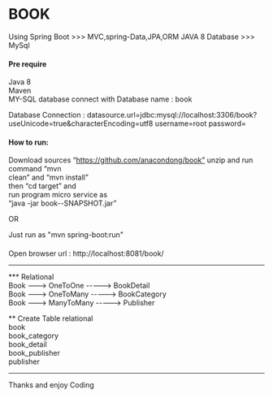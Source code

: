 # BOOK 

Using Spring Boot >>> MVC,spring-Data,JPA,ORM
JAVA 8
Database >>> MySql

#### Pre require <br/>
Java 8<br/>
Maven<br/>
MY-SQL database connect with Database name : book<br/>

Database Connection :
datasource.url=jdbc:mysql://localhost:3306/book?useUnicode=true&characterEncoding=utf8
username=root
password=
####

#### How to run: 
Download sources “https://github.com/anacondong/book” unzip and 
run command  “mvn <br/>
clean” and “mvn install” <br/>
then “cd target” and  <br/>
run program micro service as <br/>
“java -jar book--SNAPSHOT.jar”<br/>

OR

Just run as "mvn spring-boot:run"<br/>

####


Open browser url : http://localhost:8081/book/

*****************************************************
*** Relational <br/>
Book ---> OneToOne -----> BookDetail<br/>
Book ---> OneToMany -----> BookCategory<br/>
Book ---> ManyToMany -----> Publisher<br/>

** Create Table relational<br/>
book<br/>
book_category<br/>
book_detail<br/>
book_publisher<br/>
publisher<br/>
*****************************************************

Thanks and enjoy Coding
